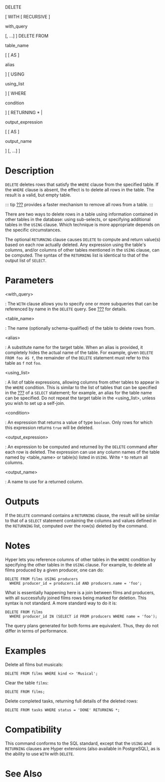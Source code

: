 DELETE

\[ WITH \[ RECURSIVE \]

with_query

\[, \...\] \] DELETE FROM

table_name

\[ \[ AS \]

alias

\] \[ USING

using_list

\] \[ WHERE

condition

\] \[ RETURNING \* \|

output_expression

\[ \[ AS \]

output_name

\] \[, \...\] \]

# Description

`DELETE` deletes rows that satisfy the `WHERE` clause from the specified
table. If the `WHERE` clause is absent, the effect is to delete all rows
in the table. The result is a valid, but empty table.

::: tip
[???](#sql-truncate) provides a faster mechanism to remove all rows from
a table.
:::

There are two ways to delete rows in a table using information contained
in other tables in the database: using sub-selects, or specifying
additional tables in the `USING` clause. Which technique is more
appropriate depends on the specific circumstances.

The optional `RETURNING` clause causes `DELETE` to compute and return
value(s) based on each row actually deleted. Any expression using the
table\'s columns, and/or columns of other tables mentioned in the
`USING` clause, can be computed. The syntax of the `RETURNING` list is
identical to that of the output list of `SELECT`.

# Parameters

\<with_query\>

:   The `WITH` clause allows you to specify one or more subqueries that
    can be referenced by name in the `DELETE` query. See
    [???](#sql-select) for details.

\<table_name\>

:   The name (optionally schema-qualified) of the table to delete rows
    from.

\<alias\>

:   A substitute name for the target table. When an alias is provided,
    it completely hides the actual name of the table. For example, given
    `DELETE FROM foo AS f`, the remainder of the `DELETE` statement must
    refer to this table as `f` not `foo`.

\<using_list\>

:   A list of table expressions, allowing columns from other tables to
    appear in the `WHERE` condition. This is similar to the list of
    tables that can be specified in the [???](#sql-from) of a `SELECT`
    statement; for example, an alias for the table name can be
    specified. Do not repeat the target table in the \<using_list\>,
    unless you wish to set up a self-join.

\<condition\>

:   An expression that returns a value of type `boolean`. Only rows for
    which this expression returns `true` will be deleted.

\<output_expression\>

:   An expression to be computed and returned by the `DELETE` command
    after each row is deleted. The expression can use any column names
    of the table named by \<table_name\> or table(s) listed in `USING`.
    Write `*` to return all columns.

\<output_name\>

:   A name to use for a returned column.

# Outputs

If the `DELETE` command contains a `RETURNING` clause, the result will
be similar to that of a `SELECT` statement containing the columns and
values defined in the `RETURNING` list, computed over the row(s) deleted
by the command.

# Notes

Hyper lets you reference columns of other tables in the `WHERE`
condition by specifying the other tables in the `USING` clause. For
example, to delete all films produced by a given producer, one can do:

    DELETE FROM films USING producers
      WHERE producer_id = producers.id AND producers.name = 'foo';

What is essentially happening here is a join between films and
producers, with all successfully joined films rows being marked for
deletion. This syntax is not standard. A more standard way to do it is:

    DELETE FROM films
      WHERE producer_id IN (SELECT id FROM producers WHERE name = 'foo');

The query plans generated for both forms are equivalent. Thus, they do
not differ in terms of performance.

# Examples

Delete all films but musicals:

    DELETE FROM films WHERE kind <> 'Musical';

Clear the table `films`:

    DELETE FROM films;

Delete completed tasks, returning full details of the deleted rows:

    DELETE FROM tasks WHERE status = 'DONE' RETURNING *;

# Compatibility

This command conforms to the SQL standard, except that the `USING` and
`RETURNING` clauses are Hyper extensions (also available in PostgreSQL),
as is the ability to use `WITH` with `DELETE`.

# See Also
